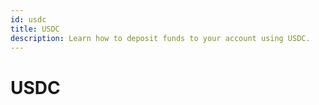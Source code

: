 ```yaml
---
id: usdc
title: USDC
description: Learn how to deposit funds to your account using USDC.
---
```


# USDC